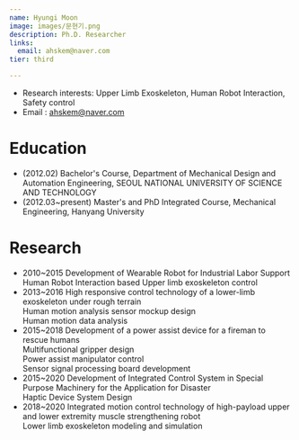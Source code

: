 ```yaml
---
name: Hyungi Moon
image: images/문현기.png
description: Ph.D. Researcher
links:
  email: ahskem@naver.com
tier: third

---
```

- Research interests: Upper Limb Exoskeleton, Human Robot Interaction, Safety control 
- Email : ahskem@naver.com

# Education
- (2012.02) Bachelor's Course, Department of Mechanical Design and Automation Engineering, SEOUL NATIONAL UNIVERSITY OF SCIENCE AND TECHNOLOGY
- (2012.03~present) Master's and PhD Integrated Course, Mechanical Engineering, Hanyang University

# Research
- 2010~2015 Development of Wearable Robot for Industrial Labor Support  
            Human Robot Interaction based Upper limb exoskeleton control  
- 2013~2016 High responsive control technology of a lower-limb exoskeleton under rough terrain  
            Human motion analysis sensor mockup design  
            Human motion data analysis  
- 2015~2018 Development of a power assist device for a fireman to rescue humans  
            Multifunctional gripper design  
            Power assist manipulator control  
            Sensor signal processing board development  
- 2015~2020 Development of Integrated Control System in Special Purpose Machinery for the Application for Disaster  
            Haptic Device System Design    
- 2018~2020 Integrated motion control technology of high-payload upper and lower extremity muscle strengthening robot  
            Lower limb exoskeleton modeling and simulation  
